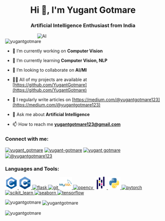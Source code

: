 <h1 align="center">Hi 👋, I'm Yugant Gotmare</h1>
<h3 align="center">Artificial Intelligence Enthusiast from India</h3>

<img align="right" alt="AI" width="400" src="https://cdn.dribbble.com/users/46123/screenshots/6135335/ai-sun-type.gif">

<p align="left"> <img src="https://komarev.com/ghpvc/?username=yugantgotmare&label=Profile%20views&color=0e75b6&style=flat" alt="yugantgotmare" /> </p>

- 🔭 I’m currently working on **Computer Vision**

- 🌱 I’m currently learning **Computer Vision, NLP**

- 👯 I’m looking to collaborate on **AI/Ml**

- 👨‍💻 All of my projects are available at [https://github.com/YugantGotmare](https://github.com/YugantGotmare)

- 📝 I regularly write articles on [https://medium.com/@yugantgotmare123](https://medium.com/@yugantgotmare123)

- 💬 Ask me about **Artificial Intelligence**

- 📫 How to reach me **yugantgotmare123@gmail.com**

<h3 align="left">Connect with me:</h3>
<p align="left">
<a href="https://twitter.com/yugant_gotmare" target="blank"><img align="center" src="https://raw.githubusercontent.com/rahuldkjain/github-profile-readme-generator/master/src/images/icons/Social/twitter.svg" alt="yugant_gotmare" height="30" width="40" /></a>
<a href="https://linkedin.com/in/yugant-gotmare" target="blank"><img align="center" src="https://raw.githubusercontent.com/rahuldkjain/github-profile-readme-generator/master/src/images/icons/Social/linked-in-alt.svg" alt="yugant-gotmare" height="30" width="40" /></a>
<a href="https://kaggle.com/yugant gotmare" target="blank"><img align="center" src="https://raw.githubusercontent.com/rahuldkjain/github-profile-readme-generator/master/src/images/icons/Social/kaggle.svg" alt="yugant gotmare" height="30" width="40" /></a>
<a href="https://medium.com/@yugantgotmare123" target="blank"><img align="center" src="https://raw.githubusercontent.com/rahuldkjain/github-profile-readme-generator/master/src/images/icons/Social/medium.svg" alt="@yugantgotmare123" height="30" width="40" /></a>
</p>

<h3 align="left">Languages and Tools:</h3>
<p align="left"> <a href="https://www.cprogramming.com/" target="_blank" rel="noreferrer"> <img src="https://raw.githubusercontent.com/devicons/devicon/master/icons/c/c-original.svg" alt="c" width="40" height="40"/> </a> <a href="https://www.w3schools.com/cpp/" target="_blank" rel="noreferrer"> <img src="https://raw.githubusercontent.com/devicons/devicon/master/icons/cplusplus/cplusplus-original.svg" alt="cplusplus" width="40" height="40"/> </a> <a href="https://flask.palletsprojects.com/" target="_blank" rel="noreferrer"> <img src="https://www.vectorlogo.zone/logos/pocoo_flask/pocoo_flask-icon.svg" alt="flask" width="40" height="40"/> </a> <a href="https://git-scm.com/" target="_blank" rel="noreferrer"> <img src="https://www.vectorlogo.zone/logos/git-scm/git-scm-icon.svg" alt="git" width="40" height="40"/> </a> <a href="https://www.mysql.com/" target="_blank" rel="noreferrer"> <img src="https://raw.githubusercontent.com/devicons/devicon/master/icons/mysql/mysql-original-wordmark.svg" alt="mysql" width="40" height="40"/> </a> <a href="https://opencv.org/" target="_blank" rel="noreferrer"> <img src="https://www.vectorlogo.zone/logos/opencv/opencv-icon.svg" alt="opencv" width="40" height="40"/> </a> <a href="https://pandas.pydata.org/" target="_blank" rel="noreferrer"> <img src="https://raw.githubusercontent.com/devicons/devicon/2ae2a900d2f041da66e950e4d48052658d850630/icons/pandas/pandas-original.svg" alt="pandas" width="40" height="40"/> </a> <a href="https://www.python.org" target="_blank" rel="noreferrer"> <img src="https://raw.githubusercontent.com/devicons/devicon/master/icons/python/python-original.svg" alt="python" width="40" height="40"/> </a> <a href="https://pytorch.org/" target="_blank" rel="noreferrer"> <img src="https://www.vectorlogo.zone/logos/pytorch/pytorch-icon.svg" alt="pytorch" width="40" height="40"/> </a> <a href="https://scikit-learn.org/" target="_blank" rel="noreferrer"> <img src="https://upload.wikimedia.org/wikipedia/commons/0/05/Scikit_learn_logo_small.svg" alt="scikit_learn" width="40" height="40"/> </a> <a href="https://seaborn.pydata.org/" target="_blank" rel="noreferrer"> <img src="https://seaborn.pydata.org/_images/logo-mark-lightbg.svg" alt="seaborn" width="40" height="40"/> </a> <a href="https://www.tensorflow.org" target="_blank" rel="noreferrer"> <img src="https://www.vectorlogo.zone/logos/tensorflow/tensorflow-icon.svg" alt="tensorflow" width="40" height="40"/> </a> </p>

<p><img align="left" src="https://github-readme-stats.vercel.app/api/top-langs?username=yugantgotmare&show_icons=true&locale=en&layout=compact" alt="yugantgotmare" /></p>

<p>&nbsp;<img align="center" src="https://github-readme-stats.vercel.app/api?username=yugantgotmare&show_icons=true&locale=en" alt="yugantgotmare" /></p>

<p><img align="center" src="https://github-readme-streak-stats.herokuapp.com/?user=yugantgotmare&" alt="yugantgotmare" /></p>
